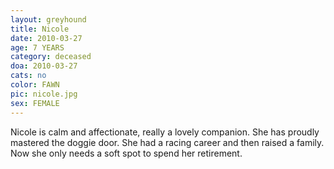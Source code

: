 ```yaml
---
layout: greyhound
title: Nicole
date: 2010-03-27
age: 7 YEARS
category: deceased
doa: 2010-03-27
cats: no
color: FAWN
pic: nicole.jpg
sex: FEMALE
---
```


Nicole is calm and affectionate, really a lovely companion.  She has proudly mastered the doggie door.  She had a
racing career and then raised a family.  Now she only needs a soft spot to spend her retirement.
